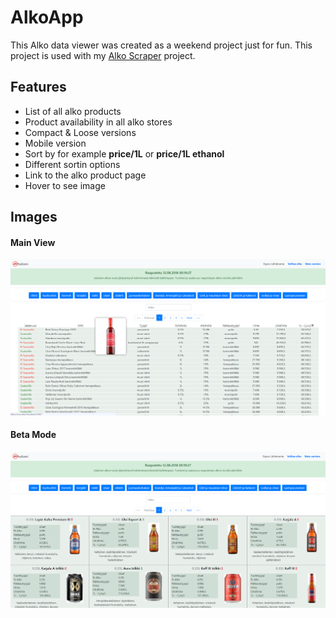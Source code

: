 # AlkoApp
This Alko data viewer was created as a weekend project just for fun. This project is used with my [Alko Scraper](https://github.com/olahepelto/alko-scraper) project.


## Features
* List of all alko products
* Product availability in all alko stores
* Compact & Loose versions
* Mobile version
* Sort by for example **price/1L** or **price/1L ethanol**
* Different sortin options
* Link to the alko product page
* Hover to see image

## Images

#### Main View
![alt text](https://raw.githubusercontent.com/olahepelto/alko-app/master/images/Screenshot2.png "Screenshot 1")

#### Beta Mode
![alt text](https://raw.githubusercontent.com/olahepelto/alko-app/master/images/Screenshot4.png "Screenshot 3")
